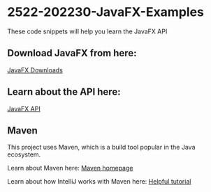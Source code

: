 # 2522-202230-JavaFX-Examples

These code snippets will help you learn the JavaFX API

## Download JavaFX from here:

[JavaFX Downloads](https://gluonhq.com/products/javafx/)

## Learn about the API here:

[JavaFX API](https://openjfx.io/javadoc/19/)

## Maven

This project uses Maven, which is a build tool popular in the Java ecosystem.

Learn about Maven here: [Maven homepage](https://maven.apache.org)

Learn about how IntelliJ works with Maven here: [Helpful tutorial](https://www.jetbrains.com/idea/guide/tutorials/working-with-maven/)

